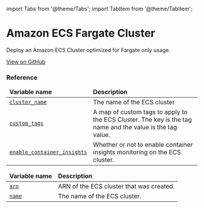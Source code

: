 import Tabs from '@theme/Tabs';
import TabItem from '@theme/TabItem';

# Amazon ECS Fargate Cluster

Deploy an Amazon ECS Cluster optimized for Fargate only usage.

<a href="https://github.com/gruntwork-io/terraform-aws-service-catalog/tree/master/modules/services/ecs-fargate-cluster" className="link-button">View on GitHub</a>

### Reference 

<Tabs>
  <TabItem value="inputs" label="Inputs" default>
    <table>
        <thead>
            <tr>
                <td><b>Variable name</b></td>
                <td><b>Description</b></td>
            </tr>
        </thead>
        <tbody>
            <tr>
        <td><a name="cluster_name" href="#cluster_name" className="snap-top"><code>cluster_name</code></a></td>
        <td>The name of the ECS cluster</td>
    </tr><tr>
        <td><a name="custom_tags" href="#custom_tags" className="snap-top"><code>custom_tags</code></a></td>
        <td>A map of custom tags to apply to the ECS Cluster. The key is the tag name and the value is the tag value.</td>
    </tr><tr>
        <td><a name="enable_container_insights" href="#enable_container_insights" className="snap-top"><code>enable_container_insights</code></a></td>
        <td>Whether or not to enable container insights monitoring on the ECS cluster.</td>
    </tr>
        </tbody>
    </table>
  </TabItem>
  <TabItem value="outputs" label="Outputs">
    <table>
        <thead>
            <tr>
              <td><b>Variable name</b></td>
              <td><b>Description</b></td>
            </tr>
        </thead>
        <tbody>
            <tr>
        <td><a name="arn" href="#arn" className="snap-top"><code>arn</code></a></td>
        <td>ARN of the ECS cluster that was created.</td>
    </tr><tr>
        <td><a name="name" href="#name" className="snap-top"><code>name</code></a></td>
        <td>The name of the ECS cluster.</td>
    </tr>
        </tbody>
    </table>
  </TabItem>
</Tabs>


<!-- ##DOCS-SOURCER-START
{"sourcePlugin":"Service Catalog Reference","hash":"f2356932fbe3cf7c7c65b5c992c82bc9"}
##DOCS-SOURCER-END -->
